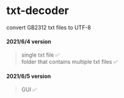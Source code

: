 # txt-decoder
convert GB2312 txt files to UTF-8
#### 2021/6/4 version
> single txt file ✅<br>
> folder that contains multiple txt files ✅

#### 2021/6/5 version
> GUI ✅
